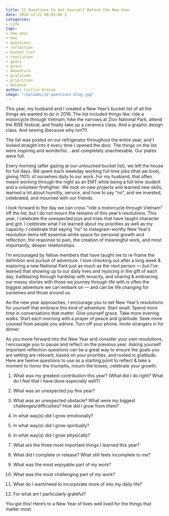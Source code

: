 ```yaml
---
title: 12 Questions to Ask Yourself Before the New Year
date: 2016-12-22 08:01:00 Z
categories:
- Life
tags:
- new year
- new
- questions
- reflection
- bucket list
- resolution
- goals
- grace
- adventure
- gratitude
- priorities
- balance
author: Caitlin Kraina
image: "/uploads/12-questions-blog.jpg"
---
```


This year, my husband and I created a New Year’s bucket list of all the things we wanted to do in 2016. The list included things like: ride a motorcycle through Vietnam, hike the narrows at Zion National Park, attend the RISE festival, and finally take up a ceramics class. And a graphic design class. And sewing (because why not?!).

The list was posted on our refrigerator throughout the entire year, and I looked straight into it every time I opened the door. The things on the list were inspiring and wonderful… and completely unachievable. Our plates were full.<!-- more -->

Every morning (after gazing at our untouched bucket list), we left the house for full days. We spent each weekday working full time jobs (that we love), giving 110% of ourselves daily to our work. For my husband, that often meant working through the night as an EMT while being a full time student and a volunteer firefighter. We took on new projects and learned new skills, learned a lot about humility, service, and how to say “no”, and we invested, celebrated, and mourned with our friends.  

I look forward to the day we can cross “ride a motorcycle through Vietnam” off the list, but I do not mourn the remains of this year’s resolutions. This year, I celebrate the unexpected joys and trials that have taught character and grit. I celebrate what I’ve learned about my priorities as well as my capacity. I celebrate that saying “no” to instagram-worthy New Year’s resolution items left essential white space for personal growth and reflection, the response to pain, the creation of meaningful work, and most importantly, deeper relationships.

I’m encouraged by fellow members that have taught me to re-frame the definition and pursuit of adventure. I love checking out after a long week & exploring a new National Park just as much as the next person — but I’ve learned that showing up to our daily lives and rejoicing in the gift of each day, trailblazing through hardship with tenacity, and sharing & embracing our messy stories with those we journey through life with is often the biggest adventure we can embark on — and can be life changing for ourselves and those around us.

As the new year approaches, I encourage you to set New Year’s resolutions for yourself that embrace this kind of adventure. Start small. Spend more time in conversations that matter. Give yourself grace. Take more evening walks. Start each morning with a prayer of peace and gratitude. Seek more counsel from people you admire.  Turn off your phone.  Invite strangers in for dinner.

As you move forward into the New Year and consider your own resolutions, I encourage you to pause and reflect on the previous year. Asking yourself important reflection questions can be a great way to ensure the goals you are setting are relevant, based on your priorities, and rooted in gratitude. Here are twelve questions to use as a starting point to reflect & take a moment to honor the triumphs, mourn the losses, celebrate your growth:

1. What was my greatest contribution this year?
(What did I do right? What do I feel that I have done especially well?)

2. What was an unexpected joy this year?

3. What was an unexpected obstacle? What were my biggest challenges/difficulties? How did I grow from them?

4. In what way(s) did I grow emotionally?

5. In what way(s) did I grow spiritually?

6. In what way(s) did I grow physically?

7. What are the three most important things I learned this year?

8. What did I complete or release? What still feels incomplete to me?

9. What was the most enjoyable part of my work?

10. What was the most challenging part of my work?

11. What do I want/need to incorporate more of into my daily life?

12. For what am I particularly grateful?


You got this! Here’s to a New Year of lives well lived for the things that matter most.
